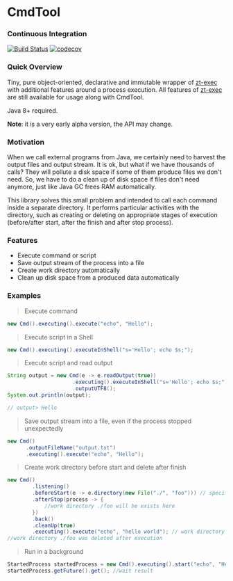 # CmdTool 
### Continuous Integration
[![Build Status](https://travis-ci.org/alekseysotnikov/CmdTool.svg?branch=master)](https://travis-ci.org/alekseysotnikov/CmdTool) [![codecov](https://codecov.io/gh/alekseysotnikov/CmdTool/branch/master/graph/badge.svg)](https://codecov.io/gh/alekseysotnikov/CmdTool)

### Quick Overview
Tiny, pure object-oriented, declarative and immutable wrapper of [zt-exec](https://github.com/zeroturnaround/zt-exec) with additional features around a process execution. All features of [zt-exec](https://github.com/zeroturnaround/zt-exec) are still available for usage along with CmdTool.

Java 8+ required.

**Note**: it is a very early alpha version, the API may change.

### Motivation
When we call external programs from Java, we certainly need to harvest the output files and output stream. It is ok, but what if we have thousands of calls? They will pollute a disk space if some of them produce files we don't need. 
So, we have to do a clean up of disk space if files don't need anymore, just like Java GC frees RAM automatically.

This library solves this small problem and intended to call each command inside a separate directory. It performs particular activities with the directory, such as creating or deleting on appropriate stages of execution (before/after start, after the finish and after stop process). 

### Features
- Execute command or script
- Save output stream of the process into a file
- Create work directory automatically
- Clean up disk space from a produced data automatically

### Examples
> Execute command
````java
new Cmd().executing().execute("echo", "Hello");
````
> Execute script in a Shell
````java
new Cmd().executing().executeInShell("s='Hello'; echo $s;");
````
> Execute script and read output
````java
String output = new Cmd(e -> e.readOutput(true))
                     .executing().executeInShell("s='Hello'; echo $s;")
                     .outputUTF8();
System.out.println(output);

// output> Hello
````
> Save output stream into a file, even if the process stopped unexpectedly
```java
new Cmd()
      .outputFileName("output.txt")
      .executing().execute("echo", "Hello");
````
> Create work directory before start and delete after finish
````java
new Cmd()
        .listening()
        .beforeStart(e -> e.directory(new File("./", "foo"))) // specify work directory ./foo
        .afterStop(process -> {
            //work directory ./foo will be exists here
        })
        .back()
        .cleanUp(true)
        .executing().execute("echo", "hello world"); // work directory ./foo will be created automatically
//work directory ./foo was deleted after execution
````
> Run in a background
````java
StartedProcess startedProcess = new Cmd().executing().start("echo", "Hello");
startedProcess.getFuture().get(); //wait result
````
